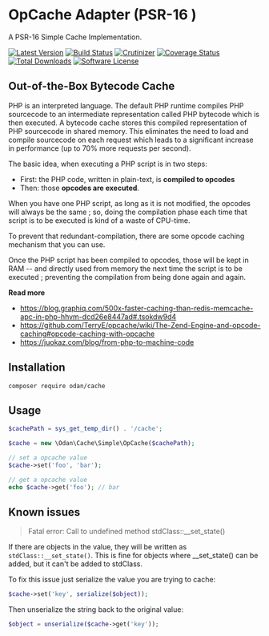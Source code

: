 # OpCache Adapter (PSR-16 )

A PSR-16 Simple Cache Implementation.

[![Latest Version](https://img.shields.io/github/release/odan/cache.svg)](https://github.com/loadsys/odan/cache/releases)
[![Build Status](https://travis-ci.org/odan/cache.svg?branch=master)](https://travis-ci.org/odan/cache)
[![Crutinizer](https://img.shields.io/scrutinizer/g/odan/cache.svg)](https://scrutinizer-ci.com/g/odan/cache)
[![Coverage Status](https://scrutinizer-ci.com/g/odan/cache/badges/coverage.png?b=master)](https://scrutinizer-ci.com/g/odan/cache/code-structure)
[![Total Downloads](https://img.shields.io/packagist/dt/odan/cache.svg)](https://packagist.org/packages/odan/cache)
[![Software License](https://img.shields.io/badge/license-MIT-brightgreen.svg)](LICENSE.md)

## Out-of-the-Box Bytecode Cache

PHP is an interpreted language. The default PHP runtime compiles PHP sourcecode to an intermediate representation called PHP bytecode which is then executed. A bytecode cache stores this compiled representation of PHP sourcecode in shared memory. This eliminates the need to load and compile sourcecode on each request which leads to a significant increase in performance (up to 70% more requests per second).

The basic idea, when executing a PHP script is in two steps:

* First: the PHP code, written in plain-text, is **compiled to opcodes**
* Then: those **opcodes are executed**.

When you have one PHP script, as long as it is not modified, the opcodes will always be the same ; so, doing the compilation phase each time that script is to be executed is kind of a waste of CPU-time.

To prevent that redundant-compilation, there are some opcode caching mechanism that you can use.

Once the PHP script has been compiled to opcodes, those will be kept in RAM -- and directly used from memory the next time the script is to be executed ; preventing the compilation from being done again and again.

**Read more**

* https://blog.graphiq.com/500x-faster-caching-than-redis-memcache-apc-in-php-hhvm-dcd26e8447ad#.tsokdw9d4
* https://github.com/TerryE/opcache/wiki/The-Zend-Engine-and-opcode-caching#opcode-caching-with-opcache
* https://juokaz.com/blog/from-php-to-machine-code

## Installation

```
composer require odan/cache
```

## Usage

```php
$cachePath = sys_get_temp_dir() . '/cache';

$cache = new \Odan\Cache\Simple\OpCache($cachePath);

// set a opcache value
$cache->set('foo', 'bar');

// get a opcache value
echo $cache->get('foo'); // bar
```

## Known issues

> Fatal error: Call to undefined method stdClass::__set_state()

If there are objects in the value, they will be written as `stdClass::__set_state()`. 
This is fine for objects where __set_state() can be added, but it can't be added to stdClass.

To fix this issue just serialize the value you are trying to cache:

```php
$cache->set('key', serialize($object));
```

Then unserialize the string back to the original value:

```php
$object = unserialize($cache->get('key'));
```

